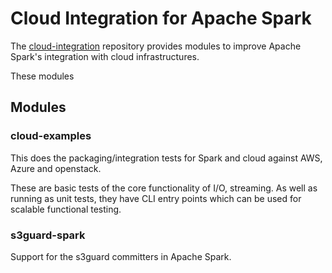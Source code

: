 # Cloud Integration for Apache Spark

The [cloud-integration](https://github.com/hortonworks-spark/cloud-integration) repository provides modules to
improve Apache Spark's integration with cloud infrastructures.

These modules

## Modules

### cloud-examples

This does the packaging/integration tests for Spark and cloud against AWS, Azure and openstack.

These are basic tests of the core functionality of I/O, streaming.
As well as running as unit tests, they have CLI entry points which can be used for scalable functional testing.


### s3guard-spark

Support for the s3guard committers in Apache Spark.



